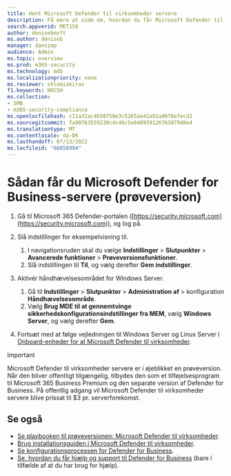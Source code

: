 ```yaml
---
title: Hent Microsoft Defender til virksomheder servere
description: Få mere at vide om, hvordan du får Microsoft Defender til virksomheder servere, der i øjeblikket er en prøveversion.
search.appverid: MET150
author: denisebmsft
ms.author: deniseb
manager: dansimp
audience: Admin
ms.topic: overview
ms.prod: m365-security
ms.technology: mdb
ms.localizationpriority: none
ms.reviewer: shlomiakirav
f1.keywords: NOCSH
ms.collection:
- SMB
- m365-security-compliance
ms.openlocfilehash: c11a32ac4658750e3c5265ae42a91ad076efecd1
ms.sourcegitcommit: fa90763559239c4c46c5e848939126763879d8e4
ms.translationtype: MT
ms.contentlocale: da-DK
ms.lasthandoff: 07/13/2022
ms.locfileid: "66858994"
---
```

# <a name="how-to-get-microsoft-defender-for-business-servers-preview"></a>Sådan får du Microsoft Defender for Business-servere (prøveversion)

1. Gå til Microsoft 365 Defender-portalen ([https://security.microsoft.com](https://security.microsoft.com)), og log på. 

2. Slå indstillinger for eksempelvisning til. 

   1. I navigationsruden skal du vælge **Indstillinger** \> **Slutpunkter** \> **Avancerede funktioner** \> **Prøveversionsfunktioner**. 
   2. Slå indstillingen til **Til**, og vælg derefter **Gem indstillinger**.

3. Aktivér håndhævelsesområdet for Windows Server. 

   1. Gå til **Indstillinger** \> **Slutpunkter** \> **Administration af** \> konfiguration **Håndhævelsesområde**. 
   2. Vælg **Brug MDE til at gennemtvinge sikkerhedskonfigurationsindstillinger fra MEM**, vælg  **Windows Server**, og vælg derefter **Gem**.

4. Fortsæt med at følge vejledningen til Windows Server og Linux Server i [Onboard-enheder for at Microsoft Defender til virksomheder](mdb-onboard-devices.md).

> [!IMPORTANT]
> Microsoft Defender til virksomheder servere er i øjeblikket en prøveversion. Når den bliver offentligt tilgængelig, tilbydes den som et tilføjelsesprogram til Microsoft 365 Business Premium og den separate version af Defender for Business. På offentlig adgang vil Microsoft Defender til virksomheder servere blive prissat til $3 pr. serverforekomst.

## <a name="see-also"></a>Se også

- [Se playbooken til prøveversionen: Microsoft Defender til virksomheder](trial-playbook-defender-business.md).
- [Brug installationsguiden i Microsoft Defender til virksomheder](mdb-use-wizard.md).
- [Se konfigurationsprocessen for Defender for Business](mdb-setup-configuration.md).
- [Se, hvordan du får hjælp og support til Defender for Business](mdb-get-help.md) (bare i tilfælde af at du har brug for hjælp).